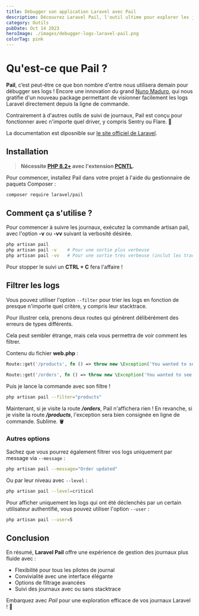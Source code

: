 ```yaml
---
title: Debugger son application Laravel avec Pail
description: Découvrez Laravel Pail, l'outil ultime pour explorer les journaux de votre application Laravel depuis la ligne de commande, avec une interface conviviale et une compatibilité totale.
category: Outils
pubDate: Oct 14 2023
heroImage: ./images/debugger-logs-laravel-pail.png
colorTag: pink
---
```


# Qu'est-ce que Pail ?

**Pail**, c’est peut-être ce que bon nombre d'entre nous utilisera demain pour débugger ses logs ! Encore une innovation du grand [Nuno Maduro](https://twitter.com/enunomaduro), qui nous gratifie d'un nouveau package permettant de visionner facilement les logs Laravel directement depuis la ligne de commande. 

Contrairement à d'autres outils de suivi de journaux, Pail est conçu pour fonctionner avec n'importe quel driver, y compris Sentry ou Flare. 🔫

La documentation est diposnible sur [le site officiel de Laravel](https://laravel.com/docs/10.x/logging#tailing-log-messages-using-pail).

## Installation

> **Nécessite [PHP 8.2+](https://php.net/releases/) avec l'extension [PCNTL](https://www.php.net/manual/en/book.pcntl.php).**

Pour commencer, installez Pail dans votre projet à l'aide du gestionnaire de paquets Composer :

```bash
composer require laravel/pail
```

## Comment ça s'utilise ?

Pour commencer à suivre les journaux, exécutez la commande artisan pail, avec l'option **-v** ou **-vv** suivant la verbosité désirée.

```bash
php artisan pail
php artisan pail -v    # Pour une sortie plus verbeuse
php artisan pail -vv   # Pour une sortie très verbeuse (inclut les traces de la pile)
```

Pour stopper le suivi un **CTRL + C** fera l'affaire !

## Filtrer les logs

Vous pouvez utiliser l'option `--filter` pour trier les logs en fonction de presque n'importe quel critère, y compris leur stacktrace. 

Pour illustrer cela, prenons deux routes qui génèrent délibérément des erreurs de types différents. 

Cela peut sembler étrange, mais cela vous permettra de voir comment les filtrer.

Contenu du fichier **web.php** :

```php
Route::get('/products', fn () => throw new \Exception('You wanted to see products? You fool!'));

Route::get('/orders', fn () => throw new \Exception('You wanted to see orders? You fool!'));
```

Puis je lance la commande avec son filtre !

```bash
php artisan pail --filter="products"
```

Maintenant, si je visite la route ***/orders***, Pail n'affichera rien ! En revanche, si je visite la route ***/products***, l'exception sera bien consignée en ligne de commande. Sublime. 🪣

### Autres options

Sachez que vous pourrez également filtrer vos logs uniquement par message via `--message` :

```bash
php artisan pail --message="Order updated"
```

Ou par leur niveau avec `--level` :

```bash
php artisan pail --level=critical
```

Pour afficher uniquement les logs qui ont été déclenchés par un certain utilisateur authentifié, vous pouvez utiliser l'option `--user` :

```bash
php artisan pail --user=5
```

## Conclusion

En résumé, **Laravel Pail** offre une expérience de gestion des journaux plus fluide avec :

- Flexibilité pour tous les pilotes de journal
- Convivialité avec une interface élégante
- Options de filtrage avancées
- Suivi des journaux avec ou sans stacktrace

Embarquez avec *Pail* pour une exploration efficace de vos journaux Laravel ! 🚀